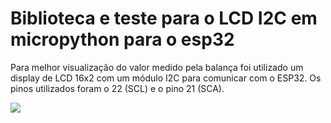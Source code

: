 # Biblioteca e teste para o LCD I2C em micropython para o esp32

Para melhor visualização do valor medido pela balança foi utilizado um display de LCD 16x2 com um módulo I2C para comunicar com o ESP32. Os pinos utilizados foram o 22 (SCL) e o pino 21 (SCA).

![](https://github.com/suzuki1994/PI3-2024/blob/main/Figuras/LCD%2016x2%20m%C3%B3dulo%20I2C.png)

